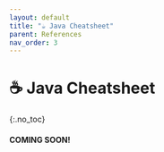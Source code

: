 ```yaml
---
layout: default
title: "☕️ Java Cheatsheet" 
parent: References
nav_order: 3
---
```


# ☕️ Java Cheatsheet
{:.no_toc}

#### COMING SOON!
